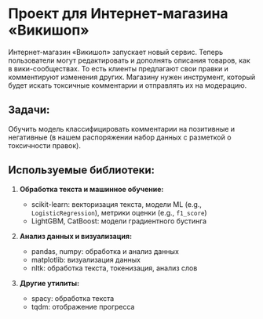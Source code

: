 # Проект для Интернет-магазина «Викишоп»
Интернет-магазин «Викишоп» запускает новый сервис. Теперь пользователи могут редактировать и дополнять описания товаров, как в вики-сообществах. То есть клиенты предлагают свои правки и комментируют изменения других. Магазину нужен инструмент, который будет искать токсичные комментарии и отправлять их на модерацию.

## Задачи:
Обучить модель классифицировать комментарии на позитивные и негативные (в нашем распоряжении набор данных с разметкой о токсичности правок). 

## Используемые библиотеки:
1. **Обработка текста и машинное обучение:**
   - scikit-learn: векторизация текста, модели ML (e.g., `LogisticRegression`), метрики оценки (e.g., `f1_score`)
   - LightGBM, CatBoost: модели градиентного бустинга

2. **Анализ данных и визуализация:**
   - pandas, numpy: обработка и анализ данных
   - matplotlib: визуализация данных
   - nltk: обработка текста, токенизация, анализ слов

3. **Другие утилиты:**
   - spacy: обработка текста
   - tqdm: отображение прогресса

